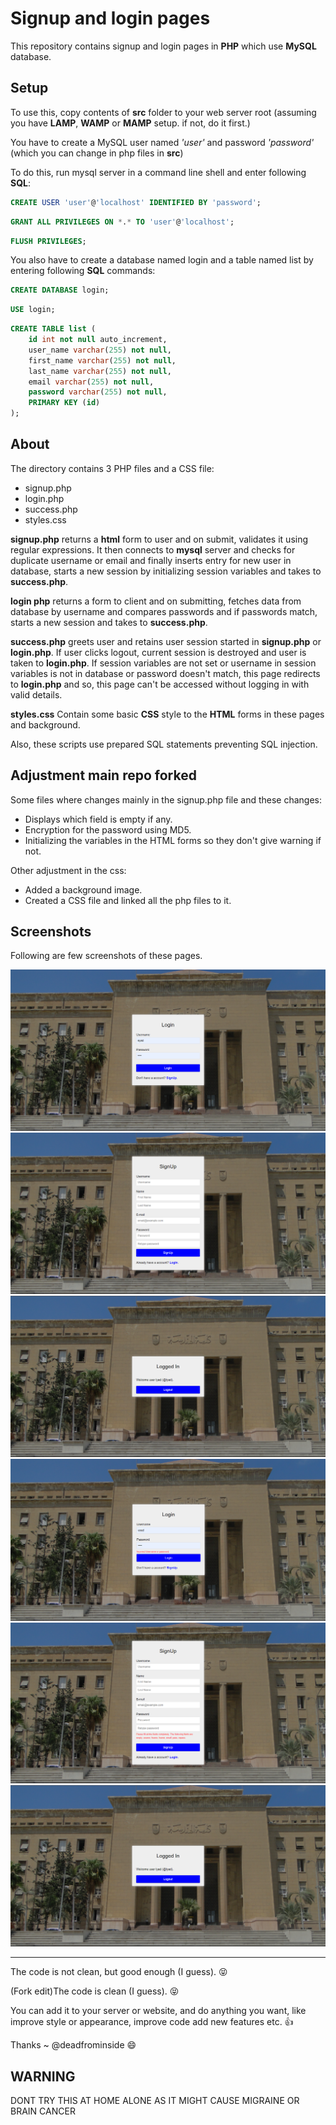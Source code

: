 # Signup and login pages
This repository contains signup and login pages in **PHP** which use **MySQL** database.


## Setup
To use this, copy contents of **src** folder to your web server root (assuming you have **LAMP**, **WAMP** or **MAMP** setup. if not, do it first.)

You have to create a MySQL user named *'user'* and password *'password'* (which you can change in php files in **src**)

To do this, run mysql server in a command line shell and enter following **SQL**:

```sql
CREATE USER 'user'@'localhost' IDENTIFIED BY 'password';
```
```sql
GRANT ALL PRIVILEGES ON *.* TO 'user'@'localhost';
```
```sql
FLUSH PRIVILEGES;
```

You also have to create a database named login and a table named list by entering following **SQL** commands:

```sql
CREATE DATABASE login;
```
```sql
USE login;
```
```sql
CREATE TABLE list (
    id int not null auto_increment,
    user_name varchar(255) not null,
    first_name varchar(255) not null,
    last_name varchar(255) not null,
    email varchar(255) not null,
    password varchar(255) not null,
    PRIMARY KEY (id)
);
```

## About
The directory contains 3 PHP files and a CSS file:
* signup.php
* login.php
* success.php
* styles.css

**signup.php** returns a **html** form to user and on submit, validates it using regular expressions. It then connects to **mysql** server and checks for duplicate username or email and finally inserts entry for new user in database, starts a new session by initializing session variables and takes to **success.php**.

**login php** returns a form to client and on submitting, fetches data from database by username and compares passwords and if passwords match, starts a new session and takes to  **success.php**.

**success.php** greets user and retains user session started in **signup.php** or **login.php**. If user clicks logout, current session is destroyed and user is taken to **login.php**. If session variables are not set or username in session variables is not in database or password doesn't match, this page redirects to **login.php** and so, this page can't be accessed without logging in with valid details.

**styles.css**  Contain some basic **CSS** style to the **HTML** forms in these pages and background.

Also, these scripts use prepared SQL statements preventing SQL injection.

## Adjustment main repo forked
Some files where changes mainly in the signup.php file and these changes:
* Displays which field is empty if any.
* Encryption for the password using MD5.
* Initializing the variables in the HTML forms so they don't give warning if not.

Other adjustment in the css:
* Added a background image.
* Created a CSS file and linked all the php files to it.

## Screenshots
Following are few screenshots of these pages.

![screenshot](screenshots/signin1.png)
![screenshot](screenshots/signup1.png)
![screenshot](screenshots/success.png)
![screenshot](screenshots/signin2.png)
![screenshot](screenshots/signup2.png)
![screenshot](screenshots/success.png)
___
The code is not clean, but good enough (I guess). :stuck_out_tongue_closed_eyes:

(Fork edit)The code is clean (I guess). :stuck_out_tongue_closed_eyes:

You can add it to your server or website, and do anything you want, like improve style or appearance, improve code add new features etc. :+1:

Thanks ~ @deadfrominside :smile:

## WARNING
DONT TRY THIS AT HOME ALONE AS IT MIGHT CAUSE MIGRAINE OR BRAIN CANCER 

